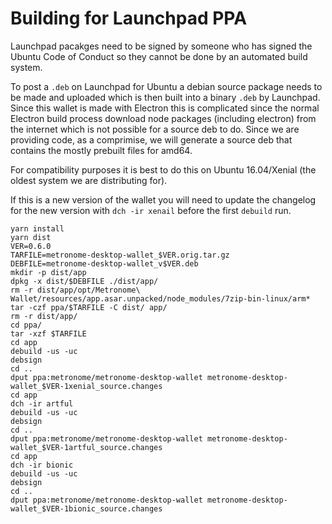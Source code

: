 # Building for Launchpad PPA

Launchpad pacakges need to be signed by someone who has signed the Ubuntu Code of Conduct so they cannot be done by an automated build system.

To post a `.deb` on Launchpad for Ubuntu a debian source package needs to be made and uploaded which is then built into a binary `.deb` by Launchpad.  Since this wallet is made with Electron this is complicated since the normal Electron build process download node packages (including electron) from the internet which is not possible for a source deb to do.  Since we are providing code, as a comprimise, we will generate a source deb that contains the mostly prebuilt files for amd64.

For compatibility purposes it is best to do this on Ubuntu 16.04/Xenial (the oldest system we are distributing for).

If this is a new version of the wallet you will need to update the changelog for the new version with `dch -ir xenail` before the first `debuild` run.

```
yarn install
yarn dist
VER=0.6.0
TARFILE=metronome-desktop-wallet_$VER.orig.tar.gz
DEBFILE=metronome-desktop-wallet_v$VER.deb
mkdir -p dist/app
dpkg -x dist/$DEBFILE ./dist/app/
rm -r dist/app/opt/Metronome\ Wallet/resources/app.asar.unpacked/node_modules/7zip-bin-linux/arm*
tar -czf ppa/$TARFILE -C dist/ app/
rm -r dist/app/
cd ppa/
tar -xzf $TARFILE
cd app
debuild -us -uc
debsign
cd ..
dput ppa:metronome/metronome-desktop-wallet metronome-desktop-wallet_$VER-1xenial_source.changes
cd app
dch -ir artful
debuild -us -uc
debsign
cd ..
dput ppa:metronome/metronome-desktop-wallet metronome-desktop-wallet_$VER-1artful_source.changes
cd app
dch -ir bionic
debuild -us -uc
debsign
cd ..
dput ppa:metronome/metronome-desktop-wallet metronome-desktop-wallet_$VER-1bionic_source.changes
```

